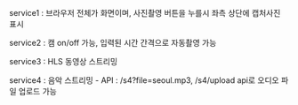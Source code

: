 service1 : 브라우저 전체가 화면이며, 사진촬영 버튼을 누를시 좌측 상단에 캡처사진 표시

service2 : 캠 on/off 가능, 입력된 시간 간격으로 자동촬영 가능

service3 : HLS 동영상 스트리밍

service4 : 음악 스트리밍 - API : /s4?file=seoul.mp3, /s4/upload api로 오디오 파일 업로드 가능